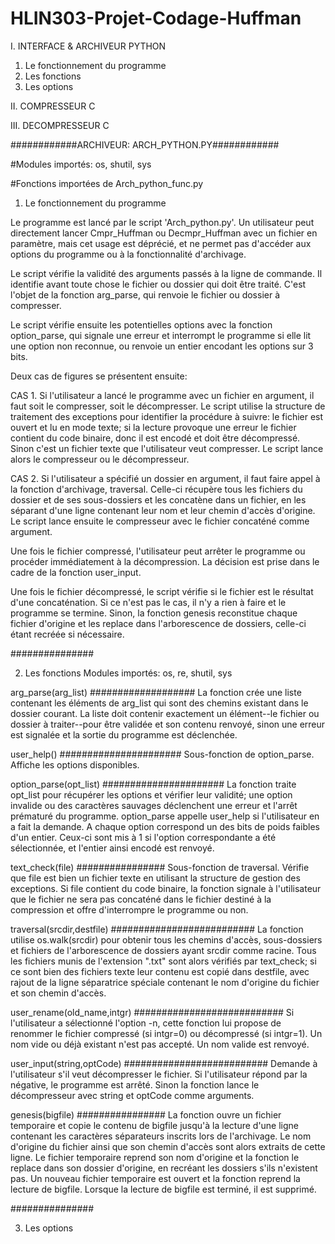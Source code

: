 # HLIN303-Projet-Codage-Huffman

I.    INTERFACE & ARCHIVEUR PYTHON
  1. Le fonctionnement du programme
  2. Les fonctions
  3. Les options
  
II.   COMPRESSEUR C

III.  DECOMPRESSEUR C



############ARCHIVEUR: ARCH_PYTHON.PY############

#Modules importés: os, shutil, sys

#Fonctions importées de Arch_python_func.py


1. Le fonctionnement du programme

Le programme est lancé par le script 'Arch_python.py'. Un utilisateur peut directement lancer Cmpr_Huffman ou Decmpr_Huffman
avec un fichier en paramètre, mais cet usage est déprécié, et ne permet pas d'accéder aux options du programme ou à la
fonctionnalité d'archivage.

Le script vérifie la validité des arguments passés à la ligne de commande. Il identifie avant toute chose le fichier ou dossier qui doit être traité. C'est l'objet de la fonction arg_parse, qui renvoie le fichier ou dossier à compresser.

Le script vérifie ensuite les potentielles options avec la fonction option_parse, qui signale une erreur et interrompt le
programme si elle lit une option non reconnue, ou renvoie un entier encodant les options sur 3 bits.

Deux cas de figures se présentent ensuite:

CAS 1. Si l'utilisateur a lancé le programme avec un fichier en argument, il faut soit le compresser, soit le décompresser. Le script utilise la structure de traitement des exceptions pour identifier la procédure à suivre: le fichier est ouvert et
lu en mode texte; si la lecture provoque une erreur le fichier contient du code binaire, donc il est encodé et doit être décompressé. Sinon c'est un fichier texte que l'utilisateur veut compresser. Le script lance alors le compresseur ou le décompresseur.

CAS 2. Si l'utilisateur a spécifié un dossier en argument, il faut faire appel à la fonction d'archivage, traversal. Celle-ci
récupère tous les fichiers du dossier et de ses sous-dossiers et les concatène dans un fichier, en les séparant d'une ligne
contenant leur nom et leur chemin d'accès d'origine. Le script lance ensuite le compresseur avec le fichier concaténé comme
argument.

Une fois le fichier compressé, l'utilisateur peut arrêter le programme ou procéder immédiatement à la décompression. La
décision est prise dans le cadre de la fonction user_input.

Une fois le fichier décompressé, le script vérifie si le fichier est le résultat d'une concaténation. Si ce n'est pas le cas,
il n'y a rien à faire et le programme se termine. Sinon, la fonction genesis reconstitue chaque fichier d'origine et les
replace dans l'arborescence de dossiers, celle-ci étant recréée si nécessaire.

###############


2. Les fonctions
Modules importés: os, re, shutil, sys

arg_parse(arg_list)
###################
La fonction crée une liste contenant les éléments de arg_list qui sont des chemins existant dans le dossier courant. La liste
doit contenir exactement un élément--le fichier ou dossier à traiter--pour être validée et son contenu renvoyé, sinon une
erreur est signalée et la sortie du programme est déclenchée.

user_help()
######################
Sous-fonction de option_parse. Affiche les options disponibles.

option_parse(opt_list)
######################
La fonction traite opt_list pour récupérer les options et vérifier leur validité; une option invalide ou des caractères sauvages
déclenchent une erreur et l'arrêt prématuré du programme. option_parse appelle user_help si l'utilisateur en a fait la demande.
A chaque option correspond un des bits de poids faibles d'un entier. Ceux-ci sont mis à 1 si l'option correspondante a été
sélectionnée, et l'entier ainsi encodé est renvoyé.

text_check(file)
################
Sous-fonction de traversal. Vérifie que file est bien un fichier texte en utilisant la structure de gestion des exceptions. Si
file contient du code binaire, la fonction signale à l'utilisateur que le fichier ne sera pas concaténé dans le fichier destiné
à la compression et offre d'interrompre le programme ou non.

traversal(srcdir,destfile)
##########################
La fonction utilise os.walk(srcdir) pour obtenir tous les chemins d'accès, sous-dossiers et fichiers de l'arborescence de
dossiers ayant srcdir comme racine. Tous les fichiers munis de l'extension ".txt" sont alors vérifiés par text_check; si ce
sont bien des fichiers texte leur contenu est copié dans destfile, avec rajout de la ligne séparatrice spéciale contenant le
nom d'origine du fichier et son chemin d'accès.

user_rename(old_name,intgr)
###########################
Si l'utilisateur a sélectionné l'option -n, cette fonction lui propose de renommer le fichier compressé (si intgr=0) ou
décompressé (si intgr=1). Un nom vide ou déjà existant n'est pas accepté. Un nom valide est renvoyé.

user_input(string,optCode)
##########################
Demande à l'utilisateur s'il veut décompresser le fichier. Si l'utilisateur répond par la négative, le programme est arrêté.
Sinon la fonction lance le décompresseur avec string et optCode comme arguments.

genesis(bigfile)
################
La fonction ouvre un fichier temporaire et copie le contenu de bigfile jusqu'à la lecture d'une ligne contenant les caractères
séparateurs inscrits lors de l'archivage. Le nom d'origine du fichier ainsi que son chemin d'accès sont alors extraits de cette
ligne. Le fichier temporaire reprend son nom d'origine et la fonction le replace dans son dossier d'origine, en recréant les
dossiers s'ils n'existent pas. Un nouveau fichier temporaire est ouvert et la fonction reprend la lecture de bigfile. Lorsque
la lecture de bigfile est terminé, il est supprimé.

###############


3. Les options



